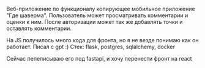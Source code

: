 Веб-приложение по функционалу копирующее мобильное приложение "Где шаверма". Пользователь может просматривать комментарии и оценки к ним. После авторизации может так же добавлять точки и оставлять комментарии.

На JS получилось много кода для фронта, но я не везде понимаю как он работает. Писал с gpt :) 
Стек: flask, postgres, sqlalchemy, docker

Сейчас пепеписываю его под fastapi, и хочу перенести фронт на react


